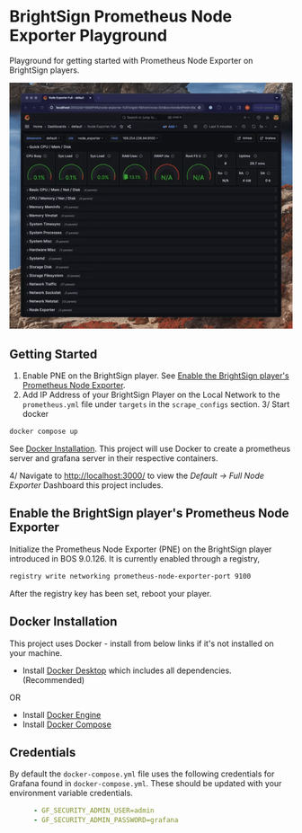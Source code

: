 # BrightSign Prometheus Node Exporter Playground

Playground for getting started with Prometheus Node Exporter on BrightSign players.

![Grafana Dashboard](demo.gif)

## Getting Started

1. Enable PNE on the BrightSign player. See [Enable the BrightSign player's Prometheus Node Exporter](#Enable-the-BrightSign-player's-Prometheus-Node-Exporter).
2. Add IP Address of your BrightSign Player on the Local Network to the `prometheus.yml` file under `targets` in the `scrape_configs` section.
3/ Start docker

```bash
docker compose up
```

See [Docker Installation](#Docker-Installation). This project will use Docker to create a prometheus server and grafana server in their respective containers.

4/ Navigate to [http://localhost:3000/](http://localhost:3000/) to view the _Default -> Full Node Exporter_ Dashboard this project includes.


## Enable the BrightSign player's Prometheus Node Exporter

Initialize the Prometheus Node Exporter (PNE) on the BrightSign player introduced in BOS 9.0.126. It is currently enabled through a registry,

```bash
registry write networking prometheus-node-exporter-port 9100
```

After the registry key has been set, reboot your player.

## Docker Installation

This project uses Docker - install from below links if it's not installed on your machine.

* Install [Docker Desktop](https://docs.docker.com/desktop/) which includes all dependencies. (Recommended)

OR

* Install [Docker Engine](https://docs.docker.com/engine/install)
* Install [Docker Compose](https://docs.docker.com/compose/install/)

## Credentials

By default the `docker-compose.yml` file uses the following credentials for Grafana found in `docker-compose.yml`. These should be updated with your environment variable credentials.

```yaml
      - GF_SECURITY_ADMIN_USER=admin
      - GF_SECURITY_ADMIN_PASSWORD=grafana
```
